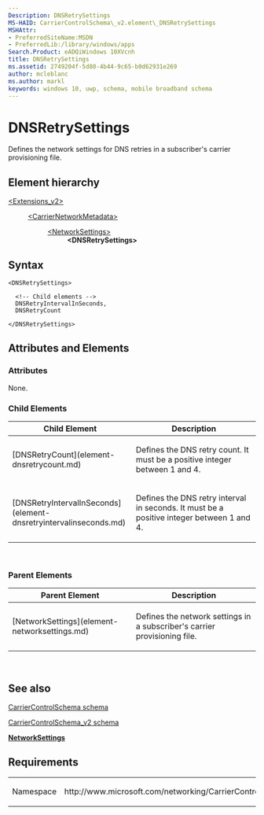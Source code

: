 ```yaml
---
Description: DNSRetrySettings
MS-HAID: CarrierControlSchema\_v2.element\_DNSRetrySettings
MSHAttr:
- PreferredSiteName:MSDN
- PreferredLib:/library/windows/apps
Search.Product: eADQiWindows 10XVcnh
title: DNSRetrySettings
ms.assetid: 2749204f-5d80-4b44-9c65-b0d62931e269
author: mcleblanc
ms.author: markl
keywords: windows 10, uwp, schema, mobile broadband schema
---
```


# DNSRetrySettings


Defines the network settings for DNS retries in a subscriber's carrier provisioning file.

## Element hierarchy

<dl>
<dt><a href="element-extensions-v2.md">&lt;Extensions_v2&gt;</a></dt>
<dd>
<dl>
<dt><a href="element-carriernetworkmetadata.md">&lt;CarrierNetworkMetadata&gt;</a></dt>
<dd>
<dl>
<dt><a href="element-networksettings.md">&lt;NetworkSettings&gt;</a></dt>
<dd><b>&lt;DNSRetrySettings&gt;</b></dd>
</dl>
</dd>
</dl>
</dd>
</dl>

## Syntax

``` syntax
<DNSRetrySettings>

  <!-- Child elements -->
  DNSRetryIntervalInSeconds,
  DNSRetryCount

</DNSRetrySettings>
```

## Attributes and Elements


### Attributes

None.

### Child Elements

<table>
<colgroup>
<col width="50%" />
<col width="50%" />
</colgroup>
<thead>
<tr class="header">
<th>Child Element</th>
<th>Description</th>
</tr>
</thead>
<tbody>
<tr class="odd">
<td>[DNSRetryCount](element-dnsretrycount.md)</td>
<td><p>Defines the DNS retry count. It must be a positive integer between 1 and 4.</p></td>
</tr>
<tr class="even">
<td>[DNSRetryIntervalInSeconds](element-dnsretryintervalinseconds.md)</td>
<td><p>Defines the DNS retry interval in seconds. It must be a positive integer between 1 and 4.</p></td>
</tr>
</tbody>
</table>

 

### Parent Elements

<table>
<colgroup>
<col width="50%" />
<col width="50%" />
</colgroup>
<thead>
<tr class="header">
<th>Parent Element</th>
<th>Description</th>
</tr>
</thead>
<tbody>
<tr class="odd">
<td>[NetworkSettings](element-networksettings.md)</td>
<td><p>Defines the network settings in a subscriber's carrier provisioning file.</p></td>
</tr>
</tbody>
</table>

 

## See also


[CarrierControlSchema schema](https://msdn.microsoft.com/library/windows/apps/hh868312)

[CarrierControlSchema\_v2 schema](schema-root.md)

[**NetworkSettings**](element-networksettings.md)

## Requirements

<table>
<colgroup>
<col width="50%" />
<col width="50%" />
</colgroup>
<tbody>
<tr class="odd">
<td><p>Namespace</p></td>
<td><p>http://www.microsoft.com/networking/CarrierControl/v2</p></td>
</tr>
</tbody>
</table>

 

 



